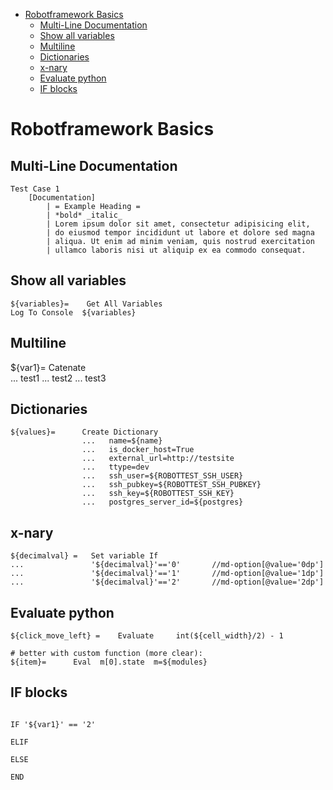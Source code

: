 <!-- TOC -->

- [Robotframework Basics](#robotframework-basics)
	- [Multi-Line Documentation](#multi-line-documentation)
	- [Show all variables](#show-all-variables)
	- [Multiline](#multiline)
	- [Dictionaries](#dictionaries)
	- [x-nary](#x-nary)
	- [Evaluate python](#evaluate-python)
	- [IF blocks](#if-blocks)

<!-- /TOC -->
# Robotframework Basics
## Multi-Line Documentation

```robotframework
Test Case 1
    [Documentation]
        | = Example Heading =
		| *bold* _italic_
        | Lorem ipsum dolor sit amet, consectetur adipisicing elit,
        | do eiusmod tempor incididunt ut labore et dolore sed magna
        | aliqua. Ut enim ad minim veniam, quis nostrud exercitation
        | ullamco laboris nisi ut aliquip ex ea commodo consequat.
```
## Show all variables
	${variables}=    Get All Variables
	Log To Console  ${variables}


## Multiline
  ${var1}=    Catenate  
  ... test1
  ... test2
  ... test3

## Dictionaries

```robotframework
${values}=      Create Dictionary
                ...   name=${name}
                ...   is_docker_host=True
                ...   external_url=http://testsite
                ...   ttype=dev
                ...   ssh_user=${ROBOTTEST_SSH_USER}
                ...   ssh_pubkey=${ROBOTTEST_SSH_PUBKEY}
                ...   ssh_key=${ROBOTTEST_SSH_KEY}
                ...   postgres_server_id=${postgres}
```

## x-nary
```robotframework
${decimalval} =   Set variable If
...               '${decimalval}'=='0'       //md-option[@value='0dp']
...               '${decimalval}'=='1'       //md-option[@value='1dp']
...               '${decimalval}'=='2'       //md-option[@value='2dp']
```

## Evaluate python
```robotframework
${click_move_left} =    Evaluate     int(${cell_width}/2) - 1

# better with custom function (more clear):
${item}=      Eval  m[0].state  m=${modules}
```

## IF blocks
```robotframework

IF '${var1}' == '2'

ELIF

ELSE

END
```
